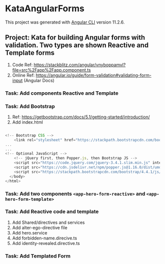 # KataAngularForms

This project was generated with [Angular CLI](https://github.com/angular/angular-cli) version 11.2.6.

## Project: Kata for building Angular forms with validation. Two types are shown Reactive and Template forms

1. Code Ref: <https://stackblitz.com/angular/vnyboppamvl?file=src%2Fapp%2Fapp.component.ts>
2. Online Ref: <https://angular.io/guide/form-validation#validating-form-input> (Angular Docs)

### Task: Add components Reactive and Template

### Task: Add Bootstrap

1. Ref: <https://getbootstrap.com/docs/5.1/getting-started/introduction/>
2. Add  index.html

```Javascript

<!-- Bootstrap CSS -->
    <link rel="stylesheet" href="https://stackpath.bootstrapcdn.com/bootstrap/4.4.1/css/bootstrap.min.css" integrity="sha384-Vkoo8x4CGsO3+Hhxv8T/Q5PaXtkKtu6ug5TOeNV6gBiFeWPGFN9MuhOf23Q9Ifjh" crossorigin="anonymous">
...
...
<!-- Optional JavaScript -->
    <!-- jQuery first, then Popper.js, then Bootstrap JS -->
    <script src="https://code.jquery.com/jquery-3.4.1.slim.min.js" integrity="sha384-J6qa4849blE2+poT4WnyKhv5vZF5SrPo0iEjwBvKU7imGFAV0wwj1yYfoRSJoZ+n" crossorigin="anonymous"></script>
    <script src="https://cdn.jsdelivr.net/npm/popper.js@1.16.0/dist/umd/popper.min.js" integrity="sha384-Q6E9RHvbIyZFJoft+2mJbHaEWldlvI9IOYy5n3zV9zzTtmI3UksdQRVvoxMfooAo" crossorigin="anonymous"></script>
    <script src="https://stackpath.bootstrapcdn.com/bootstrap/4.4.1/js/bootstrap.min.js" integrity="sha384-wfSDF2E50Y2D1uUdj0O3uMBJnjuUD4Ih7YwaYd1iqfktj0Uod8GCExl3Og8ifwB6" crossorigin="anonymous"></script>
  </body>
</html>
```

### Task: Add two components ```<app-hero-form-reactive>``` and ```<app-hero-form-template>```

### Task: Add Reactive code and template

1. Add Shared/directives and services
2. Add alter-ego-directive file
3. Add hero.service
4. Add forbidden-name.direcive.ts
5. Add identity-revealed.directive.ts

### Task: Add Templated Form
